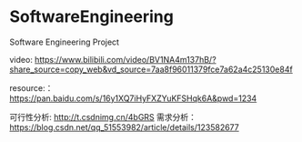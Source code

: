 # SoftwareEngineering
Software Engineering Project

video: https://www.bilibili.com/video/BV1NA4m137hB/?share_source=copy_web&vd_source=7aa8f96011379fce7a62a4c25130e84f

resource:：https://pan.baidu.com/s/16y1XQ7iHyFXZYuKFSHqk6A&pwd=1234

可行性分析: http://t.csdnimg.cn/4bGRS
需求分析：https://blog.csdn.net/qq_51553982/article/details/123582677
